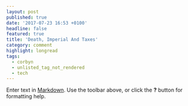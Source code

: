 ```yaml
---
layout: post
published: true
date: '2017-07-23 16:53 +0100'
headline: false
featured: true
title: 'Death, Imperial And Taxes'
category: comment
highlight: longread
tags:
  - corbyn
  - unlisted_tag_not_rendered
  - tech
---
```

Enter text in [Markdown](http://daringfireball.net/projects/markdown/). Use the toolbar above, or click the **?** button for formatting help.
